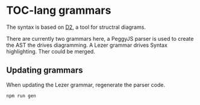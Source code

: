 # TOC-lang grammars

The syntax is based on [D2](https://d2lang.com), a tool for structral diagrams.

There are currently two grammars here, a PeggyJS parser is used to create the AST the drives diagramming. A Lezer grammar drives Syntax highlighting. Ther could be merged.

## Updating grammars

When updating the Lezer grammar, regenerate the parser code.

```sh
npm run gen
```

